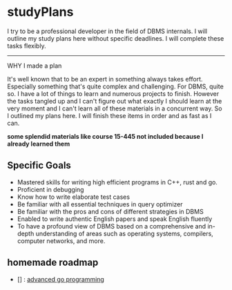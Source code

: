 # studyPlans

I try to be a professional developer in the field of DBMS internals. I will outline my study plans here without specific deadlines. I will complete these tasks flexibly.

---

WHY I made a plan

It's well known that to be an expert in something always takes effort. Especially something that's quite complex and challenging. For DBMS, quite so. I have a lot of things to learn and numerous projects to finish. However the tasks tangled up and I can't figure out what exactly I should learn at the very moment and I can't learn all of these materials in a concurrent way. So I outlined my plans here. I will finish these items in order and as fast as I can.

**some splendid materials like course 15-445 not included because I already learned them**

## Specific Goals

- Mastered skills for writing high efficient programs in C++, rust and go.
- Proficient in debugging
- Know how to write elaborate test cases
- Be familiar with all essential techniques in query optimizer
- Be familiar with the pros and cons of different strategies in DBMS
- Enabled to write authentic English papers and speak English fluently
- To have a profound view of DBMS based on a comprehensive and in-depth understanding of areas such as operating systems, compilers, computer networks, and more.

## homemade roadmap

- [] <book>: [advanced go programming](https://chai2010.cn/advanced-go-programming-book/)
